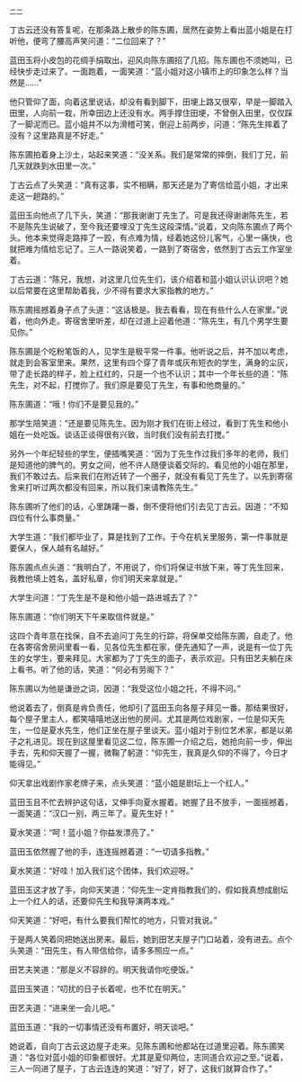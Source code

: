     二二 

   丁古云还没有答复呢，在那条路上散步的陈东圃，居然在姿势上看出蓝小姐是在打听他，便弯了腰高声笑问道：“二位回来了？”

   蓝田玉将小皮包的花绸手绢取出，迎风向陈东圃招了几招。陈东圃也不须她叫，已经快步走过来了。一面跑着，一面笑道：“蓝小姐对这小镇市上的印象怎么样？当然是……”

   他只管仰了面，向着这里说话，却没有看到脚下，田埂上路又很窄，早是一脚踏入田里，人向前一栽，所幸田边上还没有水。两手撑住田埂，不曾倒入田里，仅仅踩了一脚泥而已。蓝小姐并不以为滑稽可笑，倒迎上前两步，问道：“陈先生摔着了没有？这里路真是不好走。”

   陈东圃拍着身上沙土，站起来笑道：“没关系。我们是常常的摔倒，我们丁兄，前几天就跌到水田里一次。”

   丁古云点了头笑道：“真有这事，实不相瞒，那天还是为了寄信给蓝小姐，才出来走这一趟路的。”

   蓝田玉向他点了几下头，笑道：“那我谢谢丁先生了。可是我还得谢谢陈先生，若不是陈先生说破了，至今我还要埋没丁先生这段深情。”说着，又向陈东圃点了两个头。他本来觉得走路摔了一跤，有点难为情，经着她这份儿客气，心里一痛快，也就把难为情给忘记了。三人一路说笑着，一路到了寄宿舍，依然到丁古云工作室坐着。

   丁古云道：“陈兄，我想，对这里几位先生们，该介绍着和蓝小姐认识认识吧？她以后常要在这里帮助着我，少不得有要求大家指教的地方。”

   陈东圃摇撼着身子点了头道：“这话极是。我去看看，现在有些什么人在家里。”说着，他向外走。寄宿舍里听差，却在过道上迎着他道：“陈先生，有几个男学生要见你。”

   陈东圃是个吃粉笔饭的人，见学生是极平常一件事。他听说之后，并不加以考虑，就走到会客室里来。果然，这里有四个穿了青年或灰布短衣的学生，满身的尘灰，带了走长路的样子，脸上红红的，只是一个也不认识；其中一个年长些的道：“陈先生，对不起，打搅你了。我们原是要见丁先生，有事和他商量的。”

   陈东圃道：“哦！你们不是要见我的。”

   那学生陪笑道：“还是要见陈先生。因为刚才我们在街上经过，看到丁先生和他小姐在一处吃饭。谈话正谈得很有兴致，当时我们没有前去打搅。”

   另外一个年纪轻些的学生，便插嘴笑道：“因为丁先生作过我们多年的老师，我们是知道他的脾气的。男女之间，他不许人随便谈着交际的。看见他的小姐在那里，我们不敢过去。后来我们在附近转了一个圈子，就没有看见丁先生了。以先到寄宿舍来打听过两次都没有回来，所以我们来请教陈先生。”

   陈东圃听了他们的话，心里踌躇一番，倒不便将他们引去见丁古云。因道：“不知四位有什么事商量。”

   大学生道：“我们都毕业了，算是找到了工作。于今在机关里服务，第一件事就是要保人，保人越有名越好。”

   陈东圃点点头道：“我明白了，不用说了，你们将保证书放下来，等丁先生回来，我教他填上姓名，盖好私章，你们明天来拿就是。”

   大学生问道：“丁先生是不是和他小姐一路进城去了？”

   陈东圃道：“你们明天下午来取信件就是。”

   这四个青年意在找保，自不去追问丁先生的行踪，将保单交给陈东圃，自走了。他在各寄宿舍房间里看一看，见各位先生都在家，便先通知了一声，说是有一位丁先生的女学生，要来拜见。大家都为了丁先生的面子，表示欢迎。只有田艺夫躺在床上看书。听了他的话，笑道：“何必有劳阁下？”

   陈东圃以为他是谦逊之词，因道：“我受这位小姐之托，不得不问。”

   他说着去了，倒真是肯负责任，他却引了蓝田玉向各屋子拜见一番。那结果很好，每个屋子里主人，都笑嘻嘻地送出他的房间。尤其是两位戏剧家，一位是仰天先生，一位是夏水先生，他们正坐在屋子里谈天。蓝小姐对于别位艺术家，都是以弟子之礼进见。现在到这屋里看见这二位，陈东圃一介绍之后，她抢向前一步，伸出手去，先和仰天握了一握，微鞠了躬道：“仰先生，我真是久仰的不得了，今日才能得见。”

   仰天拿出戏剧作家老牌子来，点头笑道：“蓝小姐是剧坛上一个红人。”

   蓝田玉且不忙去辨护这句话，又伸手向夏水握着。她握了且不放手，一面摇撼着，一面笑道：“汉口一别，两三年了。夏先生好！”

   夏水笑道：“呵！蓝小姐？你益发漂亮了。”

   蓝田玉依然握了他的手，连连摇撼着道：“一切请多指教。”

   夏水笑道：“好哇！加入我们这个团体，我们欢迎呀。”

   蓝田玉这才放了手，向仰天笑道：“仰先生一定肯指教我们的，假如我真想成剧坛上一个红人的话，还要仰先生和我导演两本戏。”

   仰天笑道：“好吧，有什么要我们帮忙的地方，只管对我说。”

   于是两人笑着同把她送出房来。最后，她到田艺夫屋子门口站着，没有进去。点个头笑道：“田先生，有人带信给你，请多多照应一点。”

   田艺夫笑道：“那是义不容辞的。明天我请你吃便饭。”

   蓝田玉笑道：“叨扰的日子长着呢，也不忙在明天。”

   田艺夫道：“进来坐一会儿吧。”

   蓝田玉道：“我的一切事情还没有布置好，明天谈吧。”

   她说着，自向丁古云这边屋子走来。见陈东圃和他都站在过道里迎着。陈东圃笑道：“各位对蓝小姐的印象都很好。尤其是夏仰两位，志同道合欢迎之至。”说着，三人一同进了屋子，丁古云连连的笑道：“好了，好了，这我们就算合作了。”

